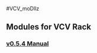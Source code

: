 #VCV_moDllz

## Modules for VCV Rack

### [v0.5.4 Manual](https://drive.google.com/file/d/12kjCLSeyaaqXEvfS1c4HcnfrrbHeQ0ot/view)

